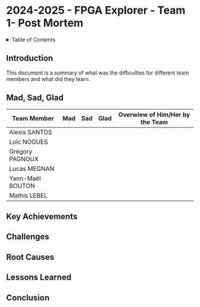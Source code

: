 # 2024-2025 - FPGA Explorer - Team 1- Post Mortem

<details>
<summary>Table of Contents</summary>

- [2024-2025 - FPGA Explorer - Team 1- Post Mortem](#2024-2025---fpga-explorer---team-1--post-mortem)
  - [Introduction](#introduction)
  - [Mad, Sad, Glad](#mad-sad-glad)
  - [Key Achievements](#key-achievements)
  - [Challenges](#challenges)
  - [Root Causes](#root-causes)
  - [Lessons Learned](#lessons-learned)
  - [Conclusion](#conclusion)

</details>

## Introduction

This document is a summary of what was the difficulties for different team members and what did they learn.

## Mad, Sad, Glad

| Team Member      | Mad | Sad | Glad | Overwiew of Him/Her by the Team |
| ---------------- | --- | --- | ---- | ------------------------------- |
| Alexis SANTOS    |     |     |      |                                 |
| Loïc NOGUES      |     |     |      |                                 |
| Grégory PAGNOUX  |     |     |      |                                 |
| Lucas MEGNAN     |     |     |      |                                 |
| Yann-Maël BOUTON |     |     |      |                                 |
| Mathis LEBEL  |     |     |      |                                 |


## Key Achievements



## Challenges


  
## Root Causes



## Lessons Learned



## Conclusion

